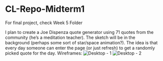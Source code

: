 # CL-Repo-Midterm1

For final project, check Week 5 Folder

I plan to create a Joe Dispenza quote generator using 71 quotes from the community (he’s a meditation teacher). The sketch will be in the background (perhaps some sort of star/space animation?). The idea is that every day someone can enter the page (or just refresh) to get a randomly picked quote for the day. 
Wireframes:
![Desktop - 1](https://user-images.githubusercontent.com/112830518/192904028-d52407c7-5b82-4d25-a41c-30431bdc4ce4.png)
![Desktop - 2](https://user-images.githubusercontent.com/112830518/192904024-c37129ad-7310-474a-af2a-de4454ea8c4d.png)

